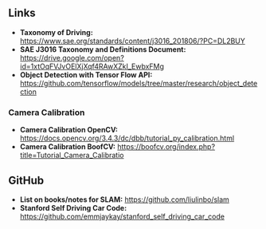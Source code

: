 ## Links

- **Taxonomy of Driving:** https://www.sae.org/standards/content/j3016_201806/?PC=DL2BUY
- **SAE J3016 Taxonomy and Definitions Document:** https://drive.google.com/open?id=1xtOqFVJvOElXjXqf4RAwXZkI_EwbxFMg
- **Object Detection with Tensor Flow API:** https://github.com/tensorflow/models/tree/master/research/object_detection


### Camera Calibration

- **Camera Calibration OpenCV:** https://docs.opencv.org/3.4.3/dc/dbb/tutorial_py_calibration.html
- **Camera Calibration BoofCV:** https://boofcv.org/index.php?title=Tutorial_Camera_Calibratio


## GitHub

- **List on books/notes for SLAM:** https://github.com/liulinbo/slam
- **Stanford Self Driving Car Code:** https://github.com/emmjaykay/stanford_self_driving_car_code
